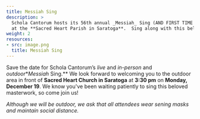 ```yaml
---
title: Messiah Sing
description: >
  Schola Cantorum hosts its 56th annual _Messiah_ Sing (AND FIRST TIME OUTDOOR) on **December 19, 2021**, at **3:30 pm**
  at the **Sacred Heart Parish in Saratoga**.  Sing along with this beloved choral masterwork!
weight: 2
resources:
- src: image.png
  title: Messiah Sing
---
```


Save the date for Schola Cantorum’s *live* and *in-person* and *outdoor**_Messiah_ Sing.**
We look forward to welcoming you to the outdoor area in front of **Sacred Heart Church in Saratoga** at **3:30 pm**
on **Monday, December 19**. We know you've been waiting patiently to sing this beloved masterwork,
so come join us!

*Although we will be outdoor, we ask that all attendees wear sening masks and maintain social distance.*
